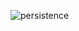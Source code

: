 ![persistence](https://user-images.githubusercontent.com/77710182/177493229-afce0692-a06f-4490-aca4-617061a1b0e1.png)
